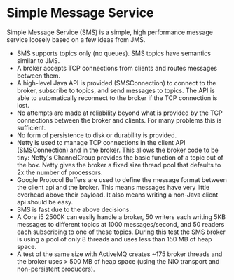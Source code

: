 Simple Message Service
======================

Simple Message Service (SMS) is a simple, high performance message service loosely based on a few ideas from JMS.

* SMS supports topics only (no queues).  SMS topics have semantics similar to JMS.
* A broker accepts TCP connections from clients and routes messages between them.
* A high-level Java API is provided (SMSConnection) to connect to the broker, subscribe to topics, and send messages to topics.  The API is able to automatically reconnect to the broker if the TCP connection is lost.
* No attempts are made at reliability beyond what is provided by the TCP connections between the broker and clients.  For many problems this is sufficient.
* No form of persistence to disk or durability is provided.
* Netty is used to manage TCP connections in the client API (SMSConnection) and in the broker.  This allows the broker code to be tiny: Netty's ChannelGroup provides the basic function of a topic out of the box.  Netty gives the broker a fixed size thread pool that defaults to 2x the number of processors.
* Google Protocol Buffers are used to define the message format between the client api and the broker.  This means messages have very little overhead above their payload.  It also means writing a non-Java client api should be easy.
* SMS is fast due to the above decisions.  
* A Core i5 2500K can easily handle a broker, 50 writers each writing 5KB messages to different topics at 1000 messages/second, and 50 readers each subscribing to one of these topics.  During this test the SMS broker is using a pool of only 8 threads and uses less than 150 MB of heap space.  
* A test of the same size with ActiveMQ creates ~175 broker threads and the broker uses > 500 MB of heap space (using the NIO transport and non-persistent producers).
